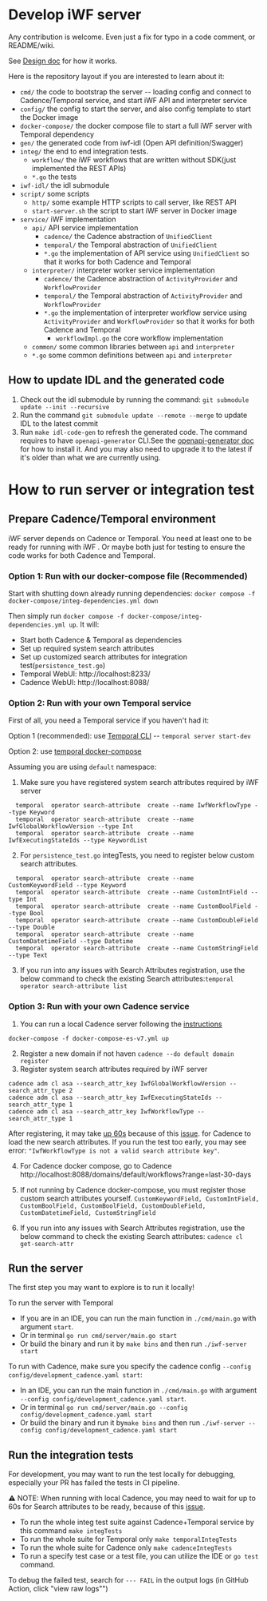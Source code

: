 # Develop iWF server

Any contribution is welcome. Even just a fix for typo in a code comment, or README/wiki.

See [Design doc](https://docs.google.com/document/d/1BpJuHf67ibaOWmN_uWw_pbrBVyb6U1PILXyzohxA5Ms/edit) for how it works.

Here is the repository layout if you are interested to learn about it:

* `cmd/` the code to bootstrap the server -- loading config and connect to Cadence/Temporal service, and start iWF API
  and interpreter service
* `config/` the config to start the server, and also config template to start the Docker image
* `docker-compose/` the docker compose file to start a full iWF server with Temporal dependency
* `gen/` the generated code from iwf-idl (Open API definition/Swagger)
* `integ/` the end to end integration tests.
    * `workflow/` the iWF workflows that are written without SDK(just implemented the REST APIs)
    * `*.go` the tests
* `iwf-idl/` the idl submodule
* `script/` some scripts
    * `http/` some example HTTP scripts to call server, like REST API
    * `start-server.sh` the script to start iWF server in Docker image
* `service/` iWF implementation
    * `api/` API service implementation
        * `cadence/` the Cadence abstraction of `UnifiedClient`
        * `temporal/` the Temporal abstraction of `UnifiedClient`
        * `*.go` the implementation of API service using `UnifiedClient` so that it works for both Cadence and Temporal
    * `interpreter/` interpreter worker service implementation
        * `cadence/` the Cadence abstraction of `ActivityProvider` and `WorkflowProvider`
        * `temporal/` the Temporal abstraction of `ActivityProvider` and `WorkflowProvider`
        * `*.go` the implementation of interpreter workflow service using `ActivityProvider` and `WorkflowProvider` so
          that it works for both Cadence and Temporal
            * `workflowImpl.go` the core workflow implementation
    * `common/` some common libraries between `api` and `interpreter`
    * `*.go` some common definitions between `api` and `interpreter`

## How to update IDL and the generated code

1. Check out the idl submodule by running the command: `git submodule update --init --recursive`
2. Run the command `git submodule update --remote --merge` to update IDL to the latest commit
3. Run `make idl-code-gen` to refresh the generated code. The command requires to have `openapi-generator` CLI.See
   the [openapi-generator doc](https://openapi-generator.tech/docs/installation/) for how to install it. And you may
   also need to upgrade it to the latest if it's older than what we are currently using.

# How to run server or integration test

## Prepare Cadence/Temporal environment
iWF server depends on Cadence or Temporal. You need at least one to be ready for running with iWF .
Or maybe both just for testing to ensure the code works for both Cadence and Temporal. 

### Option 1: Run with our docker-compose file (Recommended)

Start with shutting down already running dependencies: `docker compose -f docker-compose/integ-dependencies.yml down`

Then simply run `docker compose -f docker-compose/integ-dependencies.yml up`. It will:

* Start both Cadence & Temporal as dependencies
* Set up required system search attributes
* Set up customized search attributes for integration test(`persistence_test.go`)
* Temporal WebUI:  http://localhost:8233/
* Cadence WebUI:  http://localhost:8088/

### Option 2: Run with your own Temporal service

First of all, you need a Temporal service if you haven't had it:

Option 1 (recommended): use [Temporal CLI](https://github.com/temporalio/cli) -- `temporal server start-dev`

Option 2: use [temporal docker-compose](https://github.com/temporalio/docker-compose)


Assuming you are using `default` namespace:

1. Make sure you have registered system search attributes required by iWF server

```shell
  temporal  operator search-attribute  create --name IwfWorkflowType --type Keyword
  temporal  operator search-attribute  create --name IwfGlobalWorkflowVersion --type Int 
  temporal  operator search-attribute  create --name IwfExecutingStateIds --type KeywordList 
```

2. For `persistence_test.go` integTests, you need to register below custom search attributes.

```shell
  temporal  operator search-attribute  create --name CustomKeywordField --type Keyword
  temporal  operator search-attribute  create --name CustomIntField --type Int
  temporal  operator search-attribute  create --name CustomBoolField --type Bool
  temporal  operator search-attribute  create --name CustomDoubleField --type Double
  temporal  operator search-attribute  create --name CustomDatetimeField --type Datetime
  temporal  operator search-attribute  create --name CustomStringField --type Text
```

3. If you run into any issues with Search Attributes registration, use the below command to check the existing Search
   attributes:`temporal operator search-attribute list`

### Option 3: Run with your own Cadence service

1. You can run a local Cadence server following the [instructions](https://github.com/uber/cadence/tree/master/docker)

```
docker-compose -f docker-compose-es-v7.yml up
```

2. Register a new domain if not haven `cadence --do default domain register`
3. Register system search attributes required by iWF server

```
cadence adm cl asa --search_attr_key IwfGlobalWorkflowVersion --search_attr_type 2
cadence adm cl asa --search_attr_key IwfExecutingStateIds --search_attr_type 1
cadence adm cl asa --search_attr_key IwfWorkflowType --search_attr_type 1
```

After registering, it may
take [up 60s](https://github.com/uber/cadence/blob/d618e32ac5ea05c411cca08c3e4859e800daa1e0/docker/config_template.yaml#L286)
because of this [issue](https://github.com/uber/cadence/issues/5076). for Cadence to load the new search attributes. If
you run the test too early, you may see error:  `"IwfWorkflowType is not a valid search attribute key"`.

4. For Cadence docker compose, go to Cadence http://localhost:8088/domains/default/workflows?range=last-30-days

5. If not running by Cadence docker-compose, you must register those custom search attributes yourself.
   `CustomKeywordField, CustomIntField, CustomBoolField, CustomBoolField, CustomDoubleField, CustomDatetimeField, CustomStringField`

6. If you run into any issues with Search Attributes registration, use the below command to check the existing Search
   attributes:  `cadence cl get-search-attr`

## Run the server

The first step you may want to explore is to run it locally!

To run the server with Temporal
* If you are in an IDE, you can run the main function in `./cmd/main.go` with argument `start`.
* Or in terminal `go run cmd/server/main.go start`
* Or build the binary and run it by `make bins` and then run `./iwf-server start`

To run with Cadence, make sure you specify the cadence config `--config config/development_cadence.yaml start`:
* In an IDE, you can run the main function in `./cmd/main.go` with argument ` --config config/development_cadence.yaml start`.
* Or in terminal `go run cmd/server/main.go --config config/development_cadence.yaml start`
* Or build the binary and run it by`make bins` and then run `./iwf-server --config config/development_cadence.yaml start`

## Run the integration tests
For development, you may want to run the test locally for debugging, especially your PR has failed the tests in CI pipeline.

:warning: NOTE: When running with local Cadence, you may need to wait for up to 60s for Search attributes to be ready, because of
this [issue](https://github.com/uber/cadence/issues/5076).

* To run the whole integ test suite against Cadence+Temporal service by this command `make integTests`
* To run the whole suite for Temporal only `make temporalIntegTests` 
* To run the whole suite for Cadence only `make cadenceIntegTests`
* To run a specify test case or a test file, you can utilize the IDE or `go test` command.

To debug the failed test, search for `--- FAIL` in the output logs (in GitHub Action, click "view raw logs"") 
